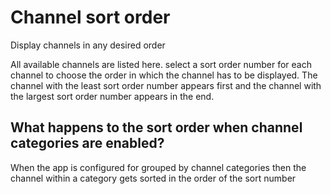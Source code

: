 
# Channel sort order
Display channels in any desired order

All available channels are listed here. select a sort order number for each channel to choose the order in which the channel has to be displayed. The channel with the least sort order number appears first and the channel with the largest sort order number appears in the end.

## What happens to the sort order when channel categories are enabled?
When the app is configured for grouped by channel categories then the channel within a category gets sorted in the order of the sort number

<!--stackedit_data:
eyJoaXN0b3J5IjpbLTYyOTQ0NzQ2N119
-->